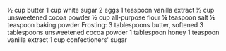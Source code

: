 ½ cup butter
1 cup white sugar
2 eggs
1 teaspoon vanilla extract
⅓ cup unsweetened cocoa powder
½ cup all-purpose flour
¼ teaspoon salt
¼ teaspoon baking powder
Frosting:
3 tablespoons butter, softened
3 tablespoons unsweetened cocoa powder
1 tablespoon honey
1 teaspoon vanilla extract
1 cup confectioners' sugar